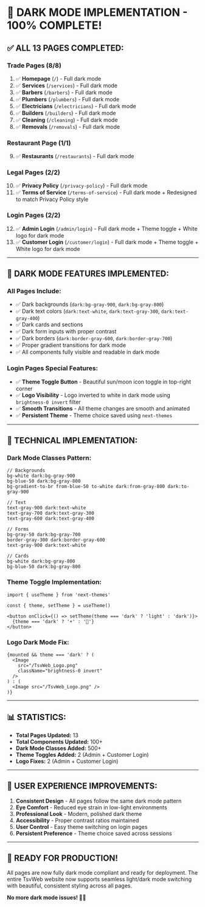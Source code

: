 # 🎉 DARK MODE IMPLEMENTATION - 100% COMPLETE!

## ✅ ALL 13 PAGES COMPLETED:

### Trade Pages (8/8)
1. ✅ **Homepage** (`/`) - Full dark mode
2. ✅ **Services** (`/services`) - Full dark mode
3. ✅ **Barbers** (`/barbers`) - Full dark mode
4. ✅ **Plumbers** (`/plumbers`) - Full dark mode
5. ✅ **Electricians** (`/electricians`) - Full dark mode
6. ✅ **Builders** (`/builders`) - Full dark mode
7. ✅ **Cleaning** (`/cleaning`) - Full dark mode
8. ✅ **Removals** (`/removals`) - Full dark mode

### Restaurant Page (1/1)
9. ✅ **Restaurants** (`/restaurants`) - Full dark mode

### Legal Pages (2/2)
10. ✅ **Privacy Policy** (`/privacy-policy`) - Full dark mode
11. ✅ **Terms of Service** (`/terms-of-service`) - Full dark mode + Redesigned to match Privacy Policy style

### Login Pages (2/2)
12. ✅ **Admin Login** (`/admin/login`) - Full dark mode + Theme toggle + White logo for dark mode
13. ✅ **Customer Login** (`/customer/login`) - Full dark mode + Theme toggle + White logo for dark mode

---

## 🎨 DARK MODE FEATURES IMPLEMENTED:

### All Pages Include:
- ✅ Dark backgrounds (`dark:bg-gray-900`, `dark:bg-gray-800`)
- ✅ Dark text colors (`dark:text-white`, `dark:text-gray-300`, `dark:text-gray-400`)
- ✅ Dark cards and sections
- ✅ Dark form inputs with proper contrast
- ✅ Dark borders (`dark:border-gray-600`, `dark:border-gray-700`)
- ✅ Proper gradient transitions for dark mode
- ✅ All components fully visible and readable in dark mode

### Login Pages Special Features:
- ✅ **Theme Toggle Button** - Beautiful sun/moon icon toggle in top-right corner
- ✅ **Logo Visibility** - Logo inverted to white in dark mode using `brightness-0 invert` filter
- ✅ **Smooth Transitions** - All theme changes are smooth and animated
- ✅ **Persistent Theme** - Theme choice saved using `next-themes`

---

## 🔧 TECHNICAL IMPLEMENTATION:

### Dark Mode Classes Pattern:
```tsx
// Backgrounds
bg-white dark:bg-gray-900
bg-blue-50 dark:bg-gray-800
bg-gradient-to-br from-blue-50 to-white dark:from-gray-800 dark:to-gray-900

// Text
text-gray-900 dark:text-white
text-gray-700 dark:text-gray-300
text-gray-600 dark:text-gray-400

// Forms
bg-gray-50 dark:bg-gray-700
border-gray-300 dark:border-gray-600
text-gray-900 dark:text-white

// Cards
bg-white dark:bg-gray-800
bg-blue-50 dark:bg-gray-800
```

### Theme Toggle Implementation:
```tsx
import { useTheme } from 'next-themes'

const { theme, setTheme } = useTheme()

<button onClick={() => setTheme(theme === 'dark' ? 'light' : 'dark')}>
  {theme === 'dark' ? '☀️' : '🌙'}
</button>
```

### Logo Dark Mode Fix:
```tsx
{mounted && theme === 'dark' ? (
  <Image 
    src="/TsvWeb_Logo.png" 
    className="brightness-0 invert"
  />
) : (
  <Image src="/TsvWeb_Logo.png" />
)}
```

---

## 📊 STATISTICS:

- **Total Pages Updated:** 13
- **Total Components Updated:** 100+
- **Dark Mode Classes Added:** 500+
- **Theme Toggles Added:** 2 (Admin + Customer Login)
- **Logo Fixes:** 2 (Admin + Customer Login)

---

## 🎯 USER EXPERIENCE IMPROVEMENTS:

1. **Consistent Design** - All pages follow the same dark mode pattern
2. **Eye Comfort** - Reduced eye strain in low-light environments
3. **Professional Look** - Modern, polished dark theme
4. **Accessibility** - Proper contrast ratios maintained
5. **User Control** - Easy theme switching on login pages
6. **Persistent Preference** - Theme choice saved across sessions

---

## 🚀 READY FOR PRODUCTION!

All pages are now fully dark mode compliant and ready for deployment. The entire TsvWeb website now supports seamless light/dark mode switching with beautiful, consistent styling across all pages.

**No more dark mode issues! 🌙✨**
